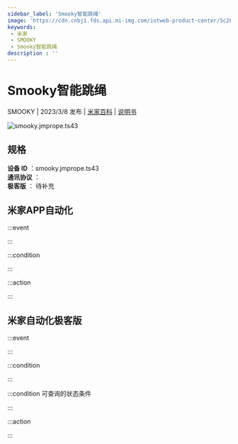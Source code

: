 ```yaml
---
sidebar_label: 'Smooky智能跳绳'
image: 'https://cdn.cnbj1.fds.api.mi-img.com/iotweb-product-center/5c28f9ae7e0ac775a6a7ff622ddb6d86_1671170317662.png?GalaxyAccessKeyId=AKVGLQWBOVIRQ3XLEW&Expires=9223372036854775807&Signature=R4yXcCJUEc0iSLalKvFvU+u63+E='
keywords: 
 - 米家
 - SMOOKY
 - Smooky智能跳绳
description : ''
---
```

# Smooky智能跳绳

SMOOKY | 2023/3/8 发布 | [米家百科](https://home.mi.com/webapp/content/baike/product/index.html?model=smooky.jmprope.ts43) | [说明书](https://home.mi.com/views/introduction.html?model=smooky.jmprope.ts43&region=cn)

![smooky.jmprope.ts43](https://cdn.cnbj1.fds.api.mi-img.com/iotweb-product-center/5c28f9ae7e0ac775a6a7ff622ddb6d86_1671170317662.png?GalaxyAccessKeyId=AKVGLQWBOVIRQ3XLEW&Expires=9223372036854775807&Signature=R4yXcCJUEc0iSLalKvFvU+u63+E=)

## 规格  
> 
**设备 ID** ：smooky.jmprope.ts43  
**通讯协议** ：  
**极客版**  ： 待补充 


## 米家APP自动化  

:::event  

:::

:::condition  

:::

:::action   

:::

## 米家自动化极客版  

:::event  

:::

:::condition  

:::

:::condition 可查询的状态条件  

:::

:::action  

:::

        
